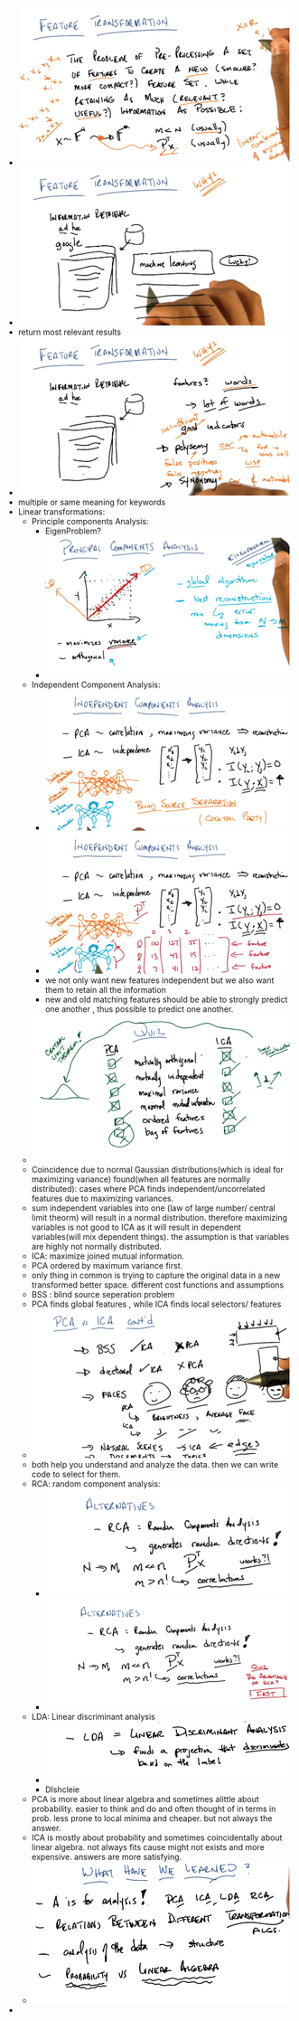 - ![image.png](../assets/image_1742003352161_0.png)
- ![image.png](../assets/image_1742003907843_0.png)
- return most relevant results
- ![image.png](../assets/image_1742052318929_0.png)
- multiple or same meaning for keywords
- Linear transformations:
	- Principle components Analysis:
		- EigenProblem?
		- ![image.png](../assets/image_1742054344119_0.png)
	- Independent Component Analysis:
		- ![image.png](../assets/image_1742079498221_0.png)
		- ![image.png](../assets/image_1742080508414_0.png)
		- we not only want new features independent but we also want them to retain all the information
		- new and old matching features should be able to strongly predict one another , thus possible to predict one another.
	- ![image.png](../assets/image_1742082487695_0.png)
	- Coincidence due to normal Gaussian distributions(which is ideal for maximizing variance) found(when all features are normally distributed): cases where PCA finds independent/uncorrelated features due to maximizing variances.
	- sum independent variables into one (law of large number/ central limit theorm) will result in a normal distribution. therefore maximizing variables is not good to ICA as it will result in dependent variables(will mix dependent things). the assumption is that variables are highly not normally distributed.
	- ICA: maximize joined mutual information.
	- PCA ordered by maximum variance first.
	- only thing in common is trying to capture the original data in a new transformed better space. different cost functions and assumptions
	- BSS : blind source seperation problem
	- PCA finds global features , while ICA finds local selectors/ features
	- ![image.png](../assets/image_1742086736105_0.png)
	- both help you understand and analyze the data. then we can write code to select for them.
	- RCA: random component analysis:
		- ![image.png](../assets/image_1742087807220_0.png)
		- ![image.png](../assets/image_1742088012757_0.png)
	- LDA: Linear discriminant analysis
		- ![image.png](../assets/image_1742088640433_0.png)
		- DIshcleie
	- PCA is more about linear algebra and sometimes alittle about probability. easier to think and do and often thought of in terms in prob. less prone to local minima and cheaper. but not always the answer.
	- ICA is mostly about probability and sometimes coincidentally about linear algebra. not always fits cause might not exists and more expensive. answers are more satisfying.
	- ![image.png](../assets/image_1742090131571_0.png)
-